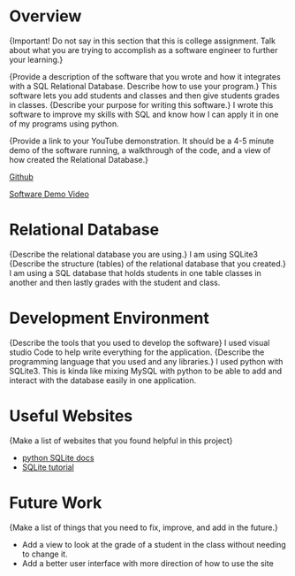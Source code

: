 # Overview

{Important! Do not say in this section that this is college assignment. Talk about what you are trying to accomplish as a software engineer to further your learning.}

{Provide a description of the software that you wrote and how it integrates with a SQL Relational Database. Describe how to use your program.}
This software lets you add students and classes and then give students grades in classes.
{Describe your purpose for writing this software.}
I wrote this software to improve my skills with SQL and know how I can apply it in one of my programs using python.

{Provide a link to your YouTube demonstration. It should be a 4-5 minute demo of the software running, a walkthrough of the code, and a view of how created the Relational Database.}

[Github](https://github.com/laxmeyers/sqlight)

[Software Demo Video](https://somup.com/c0XlfigbRZ)

# Relational Database

{Describe the relational database you are using.}
I am using SQLite3
{Describe the structure (tables) of the relational database that you created.}
I am using a SQL database that holds students in one table classes in another and then lastly grades with the student and class.
# Development Environment

{Describe the tools that you used to develop the software}
I used visual studio Code to help write everything for the application.
{Describe the programming language that you used and any libraries.}
I used python with SQLite3. This is kinda like mixing MySQL with python to be able to add and interact with the database easily in one application.
# Useful Websites

{Make a list of websites that you found helpful in this project}

- [python SQLite docs](https://docs.python.org/3.8/library/sqlite3.html)
- [SQLite tutorial](https://www.tutorialspoint.com/sqlite/sqlite_python.htm)

# Future Work

{Make a list of things that you need to fix, improve, and add in the future.}

- Add a view to look at the grade of a student in the class without needing to change it.
- Add a better user interface with more direction of how to use the site